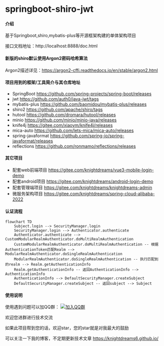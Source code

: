 # springboot-shiro-jwt

#### 介绍

基于Springboot,shiro,mybatis-plus等开源框架构建的单体架构项目

接口文档地址：http://localhost:8888/doc.html

#### 新版的shiro默认使用Argon2密码哈希算法

Argon2描述详见：https://argon2-cffi.readthedocs.io/en/stable/argon2.html

#### 项目用到的框架/工具简介与其仓库地址

* SpringBoot https://github.com/spring-projects/spring-boot/releases
* jwt https://github.com/auth0/java-jwt/tags
* mybatis-plus https://github.com/baomidou/mybatis-plus/releases
* shiro2 https://github.com/apache/shiro/tags
* hutool https://github.com/dromara/hutool/releases
* minio https://github.com/minio/minio-java/releases
* knife4j https://gitee.com/xiaoym/knife4j/releases
* mica-auto https://github.com/lets-mica/mica-auto/releases
* spring-javaformat https://github.com/spring-io/spring-javaformat/releases
* reflections https://github.com/ronmamo/reflections/releases

#### 其它项目

* 配套web前端项目 https://gitee.com/knightdreams/vue3-mobile-login-demo
* 配套android项目 https://gitee.com/knightdreams/android-login-demo
* 配套管理端项目 https://gitee.com/knightdreams/knightdreams-admin
* 微服务架构项目 https://gitee.com/knightdreams/spring-cloud-alibaba-2022

#### 认证流程

```mermaid
flowchart TD
    Subject.login --> SecurityManager.login
    SecurityManager.login --> Authenticator.authenticate
    Authenticator.authenticate --> CustomModularRealmAuthenticator.doMultiRealmAuthentication
    CustomModularRealmAuthenticator.doMultiRealmAuthentication -- 根据AuthenticationToken匹配Realm --> ModularRealmAuthenticator.doSingleRealmAuthentication
    ModularRealmAuthenticator.doSingleRealmAuthentication -- 执行匹配到的realm --> Realm.getAuthenticationInfo
    Realm.getAuthenticationInfo -- 返回AuthenticationInfo --> AuthenticationInfo
    AuthenticationInfo --> DefaultSecurityManager.createSubject
    DefaultSecurityManager.createSubject -- 返回subject --> Subject

```



#### 使用说明

使用遇到问题可以加QQ群： [![加入QQ群](https://img.shields.io/badge/689932210-blue.svg)](https://jq.qq.com/?_wv=1027&k=5x1EdC8)

欢迎您进群进行技术交流

如果此项目帮到您的话，欢迎star，您的star就是对我最大的鼓励

可以关注一下我的博客，不定期更新技术文章 https://knightdreams6.github.io/
